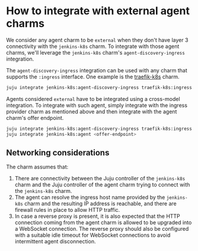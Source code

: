 # How to integrate with external agent charms

We consider any agent charm to be `external` when they don't have layer 3 connectivity with the `jenkins-k8s` charm. To integrate with those agent charms, we'll leverage the `jenkins-k8s` charm's `agent-discovery-ingress` integration.

The `agent-discovery-ingress` integration can be used with any charm that supports the `:ingress` interface. One example is the [traefik-k8s](https://charmhub.io/traefik-k8s) charm.
```bash
juju integrate jenkins-k8s:agent-discovery-ingress traefik-k8s:ingress
```

Agents considered `external` have to be integrated using a cross-model integration. To integrate with such agent, simply integrate with the ingress provider charm as mentioned above and then integrate with the agent charm's offer endpoint.
```bash
juju integrate jenkins-k8s:agent-discovery-ingress traefik-k8s:ingress
juju integrate jenkins-k8s:agent <offer-endpoint>
```

## Networking considerations
The charm assumes that:
1. There are connectivity between the Juju controller of the `jenkins-k8s` charm and the Juju controller of the agent charm trying to connect with the `jenkins-k8s` charm.
2. The agent can resolve the ingress host name provided by the `jenkins-k8s` charm and the resulting IP address is reachable, and there are firewall rules in place to allow HTTP traffic.
3. In case a reverse proxy is present, it is also expected that the HTTP connection coming from the agent charm is allowed to be upgraded into a WebSocket connection. The reverse proxy should also be configured with a suitable idle timeout for WebSocket connections to avoid intermittent agent disconnection.
